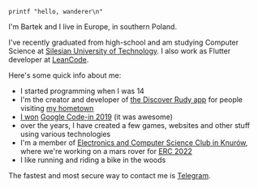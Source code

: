 `printf "hello, wanderer\n"`

I'm Bartek and I live in Europe, in southern Poland. 

I've recently graduated from high-school and am studying Computer Science at [Silesian University of Technology](https://www.polsl.pl/en). I also work as Flutter developer at [LeanCode](https://leancode.co).

Here's some quick info about me:

- I started programming when I was 14
- I'm the creator and developer of [the Discover Rudy app](https://odkryjrudy.pl) for people visiting [my hometown](https://urodapodrozy.files.wordpress.com/2020/07/dsc_0802_edited-1.jpg)
- [I won](https://opensource.googleblog.com/2020/02/announcing-our-google-code-in-2019.html) [Google Code-in 2019](https://codein.withgoogle.com/archive/) (it was awesome)
- over the years, I have created a few games, websites and other stuff using various technologies
- I'm a member of [Electronics and Computer Science Club in Knurów](https://github.com/knei-knurow), where we're working on a mars rover for [ERC 2022](https://roverchallenge.eu/en/main-page)
- I like running and riding a bike in the woods

The fastest and most secure way to contact me is [Telegram](https://t.me/bartekpacia).
